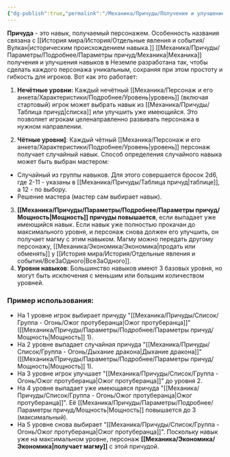 ```yaml
---
{"dg-publish":true,"permalink":"/Механика/Причуды/Получение и улучшение причуд/","noteIcon":"","created":"2025-09-07T13:19:28.494+03:00","updated":"2025-09-11T14:07:31.328+03:00"}
---
```


**Причуда** - это навык, получаемый персонажем. Особенность названия связана с [[История мира/История/Отдельные явления и события/Вулкан\|историческим происхождением навыка.]] [[Механика/Причуды/Параметры/Подробнее/Параметры причуд/Механика\|Механика]] получения и улучшения навыков в Неземле разработана так, чтобы сделать каждого персонажа уникальным, сохраняя при этом простоту и гибкость для игроков. Вот как это работает:

1. **Нечётные уровни:**
Каждый нечётный [[Механика/Персонаж и его анкета/Характеристики/Подробнее/Уровень\|уровень]] (включая стартовый) игрок может выбрать навык из [[Механика/Причуды/Таблица причуд\|списка]] или улучшить уже имеющийся. Это позволяет игрокам целенаправленно развивать персонажа в нужном направлении.

2. **Чётные уровни]**:
Каждый чётный [[Механика/Персонаж и его анкета/Характеристики/Подробнее/Уровень\|уровень]] персонаж получает случайный навык. Способ определения случайного навыка может быть выбран мастером:
- Случайный из группы навыков. Для этого совершается бросок 2d6, где 2-11 - указаны в [[Механика/Причуды/Таблица причуд\|таблице]], а 12 - по выбору.
- Решение мастера (мастер сам выбирает навык).


3. **[[Механика/Причуды/Параметры/Подробнее/Параметры причуд/Мощность\|Мощность]] причуды повышается**, если выпадает уже имеющийся навык. Если навык уже полностью прокачан до максимального уровня, и персонаж снова должен его улучшить, он получает магму с этим навыком. Магму можно передать другому персонажу, [[Механика/Экономика/Экономика\|продать или обменять]] у [[История мира/История/Отдельные явления и события/ВсеЗаОдного\|ВсеЗаОдного]].
4. **Уровни навыков**:  Большинство навыков имеют 3 базовых уровня, но могут быть исключения с меньшим или большим количеством уровней. 

### Пример использования:

- На 1 уровне игрок выбирает причуду "[[Механика/Причуды/Список/Группа - Огонь/Ожог протуберанца\|Ожог протуберанца]]" ([[Механика/Причуды/Параметры/Подробнее/Параметры причуд/Мощность\|Мощность]] 1).
- На 2 уровне выпадает случайная причуда "[[Механика/Причуды/Список/Группа - Огонь/Дыхание дракона\|Дыхание дракона]]" ([[Механика/Причуды/Параметры/Подробнее/Параметры причуд/Мощность\|Мощность]] 1).
- На 3 уровне игрок улучшает "[[Механика/Причуды/Список/Группа - Огонь/Ожог протуберанца\|Ожог протуберанца]]" до уровня 2.
- На 4 уровне выпадает уже имеющаяся причуда "[[Механика/Причуды/Список/Группа - Огонь/Ожог протуберанца\|Ожог протуберанца]]". Её [[Механика/Причуды/Параметры/Подробнее/Параметры причуд/Мощность\|Мощность]] повышается до 3 (максимальный).
- На 5 уровне снова выбирает "[[Механика/Причуды/Список/Группа - Огонь/Ожог протуберанца\|Ожог протуберанца]]". Поскольку навык уже на максимальном уровне, персонаж **[[Механика/Экономика/Экономика\|получает магму]]** с этой причудой.